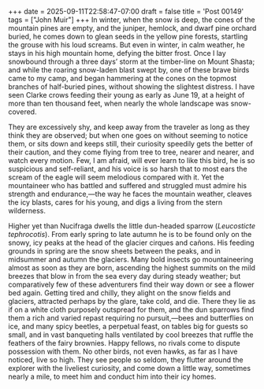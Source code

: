 +++
date = 2025-09-11T22:58:47-07:00
draft = false
title = 'Post 00149'
tags = ["John Muir"]
+++
In winter, when the snow is deep, the cones of the mountain pines are empty, and the juniper, hemlock, and dwarf pine orchard buried, he comes down to glean seeds in the yellow pine forests, startling the grouse with his loud screams. But even in winter, in calm weather, he stays in his high mountain home, defying the bitter frost. Once I lay snowbound through a three days’ storm at the timber-line on Mount Shasta; and while the roaring snow-laden blast swept by, one of these brave birds came to my camp, and began hammering at the cones on the topmost branches of half-buried pines, without showing the slightest distress. I have seen Clarke crows feeding their young as early as June 19, at a height of more than ten thousand feet, when nearly the whole landscape was snow-covered.

They are excessively shy, and keep away from the traveler as long as they think they are observed; but when one goes on without seeming to notice them, or sits down and keeps still, their curiosity speedily gets the better of their caution, and they come flying from tree to tree, nearer and nearer, and watch every motion. Few, I am afraid, will ever learn to like this bird, he is so suspicious and self-reliant, and his voice is so harsh that to most ears the scream of the eagle will seem melodious compared with it. Yet the mountaineer who has battled and suffered and struggled must admire his strength and endurance,—the way he faces the mountain weather, cleaves the icy blasts, cares for his young, and digs a living from the stern wilderness.

Higher yet than Nucifraga dwells the little dun-headed sparrow (_Leucosticte tephrocotis_). From early spring to late autumn he is to be found only on the snowy, icy peaks at the head of the glacier cirques and cañons. His feeding grounds in spring are the snow sheets between the peaks, and in midsummer and autumn the glaciers. Many bold insects go mountaineering almost as soon as they are born, ascending the highest summits on the mild breezes that blow in from the sea every day during steady weather; but comparatively few of these adventurers find their way down or see a flower bed again. Getting tired and chilly, they alight on the snow fields and glaciers, attracted perhaps by the glare, take cold, and die. There they lie as if on a white cloth purposely outspread for them, and the dun sparrows find them a rich and varied repast requiring no pursuit,—bees and butterflies on ice, and many spicy beetles, a perpetual feast, on tables big for guests so small, and in vast banqueting halls ventilated by cool breezes that ruffle the feathers of the fairy brownies. Happy fellows, no rivals come to dispute possession with them. No other birds, not even hawks, as far as I have noticed, live so high. They see people so seldom, they flutter around the explorer with the liveliest curiosity, and come down a little way, sometimes nearly a mile, to meet him and conduct him into their icy homes.
